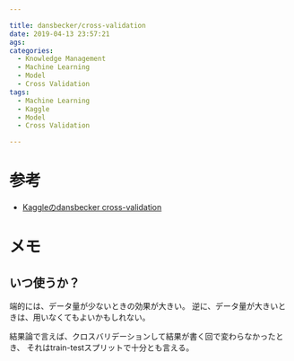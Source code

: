 ```yaml
---

title: dansbecker/cross-validation
date: 2019-04-13 23:57:21
ags:
categories:
  - Knowledge Management
  - Machine Learning
  - Model
  - Cross Validation
tags:
  - Machine Learning
  - Kaggle
  - Model
  - Cross Validation

---
```


# 参考

* [Kaggleのdansbecker cross-validation]

[Kaggleのdansbecker cross-validation]: https://www.kaggle.com/dansbecker/cross-validation

# メモ

## いつ使うか？

端的には、データ量が少ないときの効果が大きい。
逆に、データ量が大きいときは、用いなくてもよいかもしれない。

結果論で言えば、クロスバリデーションして結果が書く回で変わらなかったとき、
それはtrain-testスプリットで十分とも言える。
